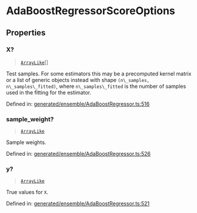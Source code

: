 # AdaBoostRegressorScoreOptions

## Properties

### X?

> [`ArrayLike`](../types/ArrayLike.md)[]

Test samples. For some estimators this may be a precomputed kernel matrix or a list of generic objects instead with shape `(n\_samples, n\_samples\_fitted)`, where `n\_samples\_fitted` is the number of samples used in the fitting for the estimator.

Defined in:  [generated/ensemble/AdaBoostRegressor.ts:516](https://github.com/transitive-bullshit/scikit-learn-ts/blob/122b3c0/packages/sklearn/src/generated/ensemble/AdaBoostRegressor.ts#L516)

### sample\_weight?

> [`ArrayLike`](../types/ArrayLike.md)

Sample weights.

Defined in:  [generated/ensemble/AdaBoostRegressor.ts:526](https://github.com/transitive-bullshit/scikit-learn-ts/blob/122b3c0/packages/sklearn/src/generated/ensemble/AdaBoostRegressor.ts#L526)

### y?

> [`ArrayLike`](../types/ArrayLike.md)

True values for `X`.

Defined in:  [generated/ensemble/AdaBoostRegressor.ts:521](https://github.com/transitive-bullshit/scikit-learn-ts/blob/122b3c0/packages/sklearn/src/generated/ensemble/AdaBoostRegressor.ts#L521)
